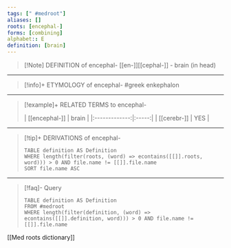 ```yaml
---
tags: [" #medroot"]
aliases: []
roots: [encephal-]
forms: [combining]
alphabet:: E
definition: [brain]
---
```

>[!Note] DEFINITION of encephal-
>[[en-]][[cephal-]] - brain (in head)
_____
>[!info]+ ETYMOLOGY of encephal-
>#greek enkephalon
_____
>[!example]+ RELATED TERMS to encephal-
>
>|  [[encephal-]]  | brain |
|:-------------:|:-----:|
| [[cerebr-]] |  YES  |
_____
>[!tip]+ DERIVATIONS of encephal-
>```dataview
>TABLE definition AS Definition 
>WHERE length(filter(roots, (word) => econtains([[]].roots, word))) > 0 AND file.name != [[]].file.name
>SORT file.name ASC
>```
____
>[!faq]- Query
>
>```dataview
>TABLE definition AS Definition
>FROM #medroot
>WHERE length(filter(definition, (word) => econtains([[]].definition, word))) > 0 AND file.name != [[]].file.name
>```

[[Med roots dictionary]]